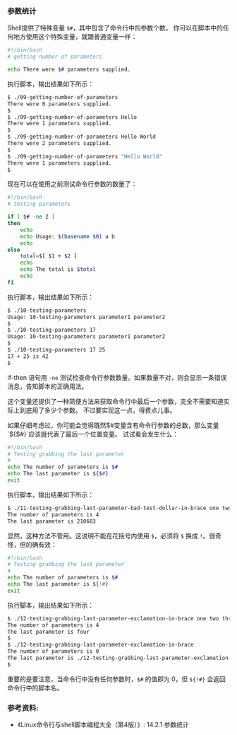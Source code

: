 ### 参数统计

Shell提供了特殊变量 `$#`，其中包含了命令行中的参数个数。
你可以在脚本中的任何地方使用这个特殊变量，就跟普通变量一样：

```bash
#!/bin/bash
# getting number of parameters

echo There were $# parameters supplied.
```

执行脚本，输出结果如下所示：

```bash
$ ./09-getting-number-of-parameters
There were 0 parameters supplied.
$
$ ./09-getting-number-of-parameters Hello
There were 1 parameters supplied.
$
$ ./09-getting-number-of-parameters Hello World
There were 2 parameters supplied.
$
$ ./09-getting-number-of-parameters "Hello World"
There were 1 parameters supplied.
$
```

现在可以在使用之前测试命令行参数的数量了：

```bash
#!/bin/bash
# testing parameters

if [ $# -ne 2 ]
then
	echo
	echo Usage: $(basename $0) a b
	echo
else
	total=$[ $1 + $2 ]
	echo
	echo The total is $total
	echo
fi
```

执行脚本，输出结果如下所示：

```bash
$ ./10-testing-parameters 
Usage: 10-testing-parameters parameter1 parameter2
$
$ ./10-testing-parameters 17
Usage: 10-testing-parameters parameter1 parameter2
$
$ ./10-testing-parameters 17 25
17 + 25 is 42
$
```

if-then 语句用 `-ne` 测试检查命令行参数数量。如果数量不对，则会显示一条错误消息，告知脚本的正确用法。

这个变量还提供了一种简便方法来获取命令行中最后一个参数，完全不需要知道实际上到底用了多少个参数。
不过要实现这一点，得费点儿事。

如果仔细考虑过，你可能会觉得既然$#变量含有命令行参数的总数，那么变量`${$#}`应该就代表了最后一个位置变量。
试试看会发生什么：

```bash
#!/bin/bash
# Testing grabbing the last parameter
#
echo The number of parameters is $#
echo The last parameter is ${$#}
exit
```

执行脚本，输出结果如下所示：

```bash
$ ./11-testing-grabbing-last-parameter-bad-test-dollar-in-brace one two three four
The number of parameters is 4
The last parameter is 210683
```

显然，这种方法不管用。这说明不能在花括号内使用 `$`，必须将 `$` 换成 `!`。很奇怪，但的确有效：

```bash
#!/bin/bash
# Testing grabbing the last parameter
#
echo The number of parameters is $#
echo The last parameter is ${!#}
exit
```

执行脚本，输出结果如下所示：

```bash
$ ./12-testing-grabbing-last-parameter-exclamation-in-brace one two three four
The number of parameters is 4
The last parameter is four
$
$ ./12-testing-grabbing-last-parameter-exclamation-in-brace
The number of parameters is 0
The last parameter is ./12-testing-grabbing-last-parameter-exclamation-in-brace
$
```

重要的是要注意，当命令行中没有任何参数时，`$#` 的值即为 0，但 `${!#}` 会返回命令行中的脚本名。


### 参考资料:
- 《Linux命令行与shell脚本编程大全（第4版）》: 14.2.1 参数统计

